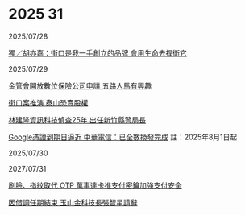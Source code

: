 # 2025 31

2025/07/28

[獨／胡亦嘉：街口是我一手創立的品牌 會用生命去捍衛它](https://udn.com/news/story/7239/8901686)

2025/07/29

[金管會開放數位保險公司申請 五路人馬有興趣](https://udn.com/news/story/7239/8904189)

[街口案推演 泰山恐賣股權](https://money.udn.com/money/story/5613/8902373)

[林建隆資訊科技偵查25年 出任新竹縣警局長](https://www.chinatimes.com/realtimenews/20250729002657-260402)

[Google憑證到期日逼近 中華電信：已全數換發完成](https://ec.ltn.com.tw/article/breakingnews/5124840) 註：2025年8月1日起

2025/07/30

2027/07/31

[刷臉、指紋取代 OTP 萬事達卡推支付密鑰加強支付安全](https://money.udn.com/money/story/5613/8909095)

[因借調任期結束 玉山金科技長張智星請辭](https://udn.com/news/story/7239/8909762)